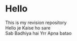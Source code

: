 # Hello
This is my revision repository
<br/>
Hello je Kaise ho sare
<br/>
Sab Badhiya hai Yrr Apna batao
